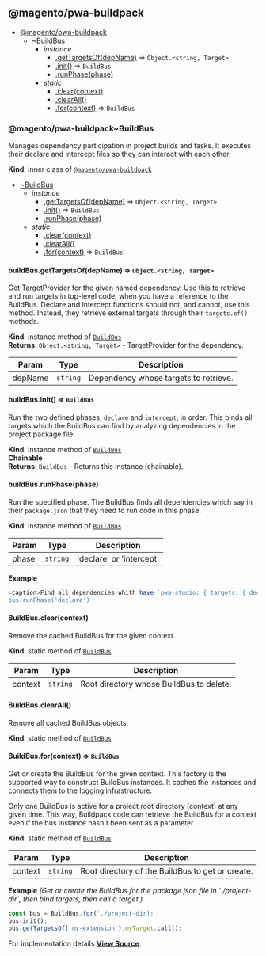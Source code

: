 <a name="module_@magento/pwa-buildpack"></a>

## @magento/pwa-buildpack

* [@magento/pwa-buildpack](#module_@magento/pwa-buildpack)
    * [~BuildBus](#module_@magento/pwa-buildpack..BuildBus)
        * _instance_
            * [.getTargetsOf(depName)](#module_@magento/pwa-buildpack..BuildBus+getTargetsOf) ⇒ <code>Object.&lt;string, Target&gt;</code>
            * [.init()](#module_@magento/pwa-buildpack..BuildBus+init) ⇒ <code>BuildBus</code>
            * [.runPhase(phase)](#module_@magento/pwa-buildpack..BuildBus+runPhase)
        * _static_
            * [.clear(context)](#module_@magento/pwa-buildpack..BuildBus.clear)
            * [.clearAll()](#module_@magento/pwa-buildpack..BuildBus.clearAll)
            * [.for(context)](#module_@magento/pwa-buildpack..BuildBus.for) ⇒ <code>BuildBus</code>

<a name="module_@magento/pwa-buildpack..BuildBus"></a>

### @magento/pwa-buildpack~BuildBus
Manages dependency participation in project builds and tasks.
It executes their declare and intercept files so they can interact with each other.

**Kind**: inner class of [<code>@magento/pwa-buildpack</code>](#module_@magento/pwa-buildpack)  

* [~BuildBus](#module_@magento/pwa-buildpack..BuildBus)
    * _instance_
        * [.getTargetsOf(depName)](#module_@magento/pwa-buildpack..BuildBus+getTargetsOf) ⇒ <code>Object.&lt;string, Target&gt;</code>
        * [.init()](#module_@magento/pwa-buildpack..BuildBus+init) ⇒ <code>BuildBus</code>
        * [.runPhase(phase)](#module_@magento/pwa-buildpack..BuildBus+runPhase)
    * _static_
        * [.clear(context)](#module_@magento/pwa-buildpack..BuildBus.clear)
        * [.clearAll()](#module_@magento/pwa-buildpack..BuildBus.clearAll)
        * [.for(context)](#module_@magento/pwa-buildpack..BuildBus.for) ⇒ <code>BuildBus</code>

<a name="module_@magento/pwa-buildpack..BuildBus+getTargetsOf"></a>

#### buildBus.getTargetsOf(depName) ⇒ <code>Object.&lt;string, Target&gt;</code>
Get [TargetProvider](TargetProvider) for the given named dependency. Use this to
retrieve and run targets in top-level code, when you have a reference to
the BuildBus. Declare and intercept functions should not, and cannot,
use this method. Instead, they retrieve external targets through their
`targets.of()` methods.

**Kind**: instance method of [<code>BuildBus</code>](#module_@magento/pwa-buildpack..BuildBus)  
**Returns**: <code>Object.&lt;string, Target&gt;</code> - TargetProvider for the dependency.  

| Param | Type | Description |
| --- | --- | --- |
| depName | <code>string</code> | Dependency whose targets to retrieve. |

<a name="module_@magento/pwa-buildpack..BuildBus+init"></a>

#### buildBus.init() ⇒ <code>BuildBus</code>
Run the two defined phases, `declare` and `intercept`, in order.
This binds all targets which the BuildBus can find by analyzing
dependencies in the project package file.

**Kind**: instance method of [<code>BuildBus</code>](#module_@magento/pwa-buildpack..BuildBus)  
**Chainable**  
**Returns**: <code>BuildBus</code> - Returns this instance (chainable).  
<a name="module_@magento/pwa-buildpack..BuildBus+runPhase"></a>

#### buildBus.runPhase(phase)
Run the specified phase. The BuildBus finds all dependencies which say
in their `package.json` that they need to run code in this phase.

**Kind**: instance method of [<code>BuildBus</code>](#module_@magento/pwa-buildpack..BuildBus)  

| Param | Type | Description |
| --- | --- | --- |
| phase | <code>string</code> | 'declare' or 'intercept' |

**Example**  
```js
<caption>Find all dependencies whith have `pwa-studio: { targets: { declare: './path/to/js' }} defined, and run those functions.
bus.runPhase('declare')
```
<a name="module_@magento/pwa-buildpack..BuildBus.clear"></a>

#### BuildBus.clear(context)
Remove the cached BuildBus for the given context.

**Kind**: static method of [<code>BuildBus</code>](#module_@magento/pwa-buildpack..BuildBus)  

| Param | Type | Description |
| --- | --- | --- |
| context | <code>string</code> | Root directory whose BuildBus to delete. |

<a name="module_@magento/pwa-buildpack..BuildBus.clearAll"></a>

#### BuildBus.clearAll()
Remove all cached BuildBus objects.

**Kind**: static method of [<code>BuildBus</code>](#module_@magento/pwa-buildpack..BuildBus)  
<a name="module_@magento/pwa-buildpack..BuildBus.for"></a>

#### BuildBus.for(context) ⇒ <code>BuildBus</code>
Get or create the BuildBus for the given context.
This factory is the supported way to construct BuildBus instances.
It caches the instances and connects them to the logging infrastructure.

Only one BuildBus is active for a project root directory (context) at any given time.
This way, Buildpack code can retrieve the BuildBus for a context even if the bus
instance hasn't been sent as a parameter.

**Kind**: static method of [<code>BuildBus</code>](#module_@magento/pwa-buildpack..BuildBus)  

| Param | Type | Description |
| --- | --- | --- |
| context | <code>string</code> | Root directory of the BuildBus to get or create. |

**Example** *(Get or create the BuildBus for the package.json file in &#x60;./project-dir&#x60;, then bind targets, then call a target.)*  
```js
const bus = BuildBus.for('./project-dir);
bus.init();
bus.getTargetsOf('my-extension').myTarget.call();
```


For implementation details [**View Source**](https://github.com/magento/pwa-studio/blob/develop/packages/pwa-buildpack/lib/BuildBus/BuildBus.js).